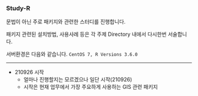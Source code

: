 ### Study-R
문법이 아닌 주로 패키지와 관련한 스터디를 진행합니다.

패키지 관련된 설치방법, 사용사례 등은 각 주제 Directory 내에서 다시한번 서술합니다.

서버환경은 다음와 같습니다. `CentOS 7, R Versions 3.6.0`

------------------------------

 + 210926 시작
    - 얼마나 진행할지는 모르겠으나 일단 시작(210926)
    - 시작은 현재 업무에서 가장 주요하게 사용하는 GIS 관련 패키지
